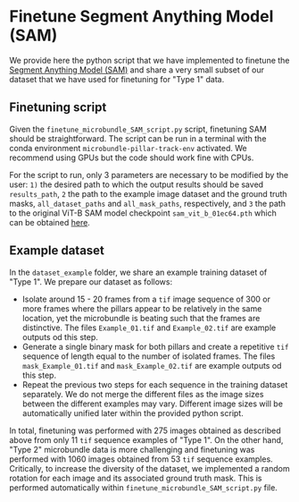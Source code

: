 # Finetune Segment Anything Model (SAM)
We provide here the python script that we have implemented to finetune the [Segment Anything Model (SAM)](https://github.com/facebookresearch/segment-anything) and share a very small subset of our dataset that we have used for finetuning for "Type 1" data.

## Finetuning script
Given the ``finetune_microbundle_SAM_script.py`` script, finetuning SAM should be straightforward. The script can be run in a terminal with the conda environment ``microbundle-pillar-track-env`` activated. We recommend using GPUs but the code should work fine with CPUs.    

For the script to run, only 3 parameters are necessary to be modified by the user: `1)` the desired path to which the output results should be saved ``results_path``, `2` the path to the example image dataset and the ground truth masks, ``all_dataset_paths`` and ``all_mask_paths``, respectively, and `3` the path to the original ViT-B SAM model checkpoint `sam_vit_b_01ec64.pth` which can be obtained [here](https://github.com/facebookresearch/segment-anything).

## Example dataset
In the ``dataset_example`` folder, we share an example training dataset of "Type 1". We prepare our dataset as follows: 
* Isolate around 15 - 20 frames from a `tif` image sequence of 300 or more frames where the pillars appear to be relatively in the same location, yet the microbundle is beating such that the frames are distinctive. The files ``Example_01.tif`` and ``Example_02.tif`` are example outputs od this step.
* Generate a single binary mask for both pillars and create a repetitive `tif` sequence of length equal to the number of isolated frames. The files ``mask_Example_01.tif`` and ``mask_Example_02.tif`` are example outputs od this step.
* Repeat the previous two steps for each sequence in the training dataset separately. We do not merge the different files as the image sizes between the different examples may vary. Different image sizes will be automatically unified later within the provided python script. 

In total, finetuning was performed with $275$ images obtained as described above from only $11$ `tif` sequence examples of "Type 1". On the other hand, "Type 2" microbundle data is more challenging and finetuning was performed with $1060$ images obtained from $53$ `tif` sequence examples. Critically, to increase the diversity of the dataset, we implemented a random rotation for each image and its associated ground truth mask. This is performed automatically within ``finetune_microbundle_SAM_script.py`` file. 